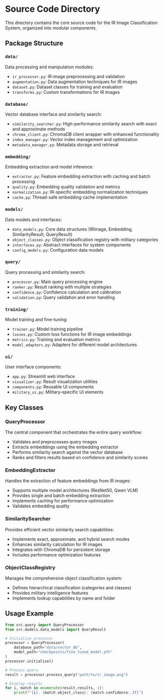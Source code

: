 # Source Code Directory

This directory contains the core source code for the IR Image Classification System, organized into modular components.

## Package Structure

### `data/`

Data processing and manipulation modules:

- `ir_processor.py`: IR image preprocessing and validation
- `augmentation.py`: Data augmentation techniques for IR images
- `dataset.py`: Dataset classes for training and evaluation
- `transforms.py`: Custom transformations for IR images

### `database/`

Vector database interface and similarity search:

- `similarity_searcher.py`: High-performance similarity search with exact and approximate methods
- `chroma_client.py`: ChromaDB client wrapper with enhanced functionality
- `index_manager.py`: Vector index management and optimization
- `metadata_manager.py`: Metadata storage and retrieval

### `embedding/`

Embedding extraction and model inference:

- `extractor.py`: Feature embedding extraction with caching and batch processing
- `quality.py`: Embedding quality validation and metrics
- `normalization.py`: IR-specific embedding normalization techniques
- `cache.py`: Thread-safe embedding cache implementation

### `models/`

Data models and interfaces:

- `data_models.py`: Core data structures (IRImage, Embedding, SimilarityResult, QueryResult)
- `object_classes.py`: Object classification registry with military categories
- `interfaces.py`: Abstract interfaces for system components
- `config_models.py`: Configuration data models

### `query/`

Query processing and similarity search:

- `processor.py`: Main query processing engine
- `ranker.py`: Result ranking with multiple strategies
- `confidence.py`: Confidence calculation and calibration
- `validation.py`: Query validation and error handling

### `training/`

Model training and fine-tuning:

- `trainer.py`: Model training pipeline
- `losses.py`: Custom loss functions for IR image embeddings
- `metrics.py`: Training and evaluation metrics
- `model_adapters.py`: Adapters for different model architectures

### `ui/`

User interface components:

- `app.py`: Streamlit web interface
- `visualizer.py`: Result visualization utilities
- `components.py`: Reusable UI components
- `military_ui.py`: Military-specific UI elements

## Key Classes

### QueryProcessor

The central component that orchestrates the entire query workflow:

- Validates and preprocesses query images
- Extracts embeddings using the embedding extractor
- Performs similarity search against the vector database
- Ranks and filters results based on confidence and similarity scores

### EmbeddingExtractor

Handles the extraction of feature embeddings from IR images:

- Supports multiple model architectures (ResNet50, Qwen VLM)
- Provides single and batch embedding extraction
- Implements caching for performance optimization
- Validates embedding quality

### SimilaritySearcher

Provides efficient vector similarity search capabilities:

- Implements exact, approximate, and hybrid search modes
- Enhances similarity calculation for IR images
- Integrates with ChromaDB for persistent storage
- Includes performance optimization features

### ObjectClassRegistry

Manages the comprehensive object classification system:

- Defines hierarchical classification (categories and classes)
- Provides military intelligence features
- Implements lookup capabilities by name and folder

## Usage Example

```python
from src.query import QueryProcessor
from src.models.data_models import QueryResult

# Initialize processor
processor = QueryProcessor(
    database_path="data/vector_db",
    model_path="checkpoints/fine_tuned_model.pth"
)
processor.initialize()

# Process query
result = processor.process_query("path/to/ir_image.png")

# Display results
for i, match in enumerate(result.results, 1):
    print(f"{i}. {match.object_class}: {match.confidence:.3f}")
```
